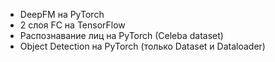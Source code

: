 - DeepFM на PyTorch
- 2 слоя FC на TensorFlow
- Распознавание лиц на PyTorch (Celeba dataset)
- Object Detection на PyTorch (только Dataset и Dataloader)
